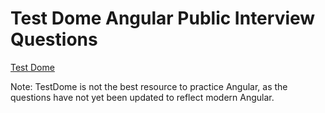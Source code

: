 # Test Dome Angular Public Interview Questions
[Test Dome](https://www.testdome.com/library?page=1&skillArea=40&questionSets=public)

Note: TestDome is not the best resource to practice Angular, as the questions have not yet been updated to reflect modern Angular.
